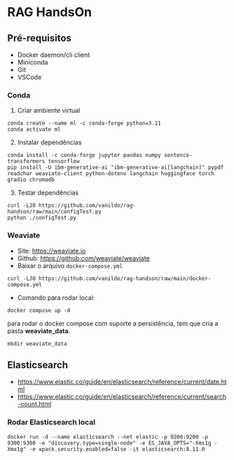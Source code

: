 # RAG HandsOn

## Pré-requisitos

- Docker daemon/cli client
- Miniconda
- Git
- VSCode

### Conda

1. Criar ambiente virtual
```shell
conda create --name ml -c conda-forge python=3.11
conda activate ml
```

2. Instalar dependências
```shell
conda install -c conda-forge jupyter pandas numpy sentence-transformers tensorflow 
pip install -U ibm-generative-ai "ibm-generative-ai[langchain]" pypdf readchar weaviate-client python-dotenv langchain huggingface torch gradio chromadb
```

3. Testar dependências
```shell
curl -LJO https://github.com/vanildo/rag-handson/raw/main/configTest.py
python ./configTest.py
```

### Weaviate

- Site: <https://weaviate.io>
- Github: <https://github.com/weaviate/weaviate>
- Baixar o arquivo ```docker-compose.yml```

```shell
curl -LJO https://github.com/vanildo/rag-handson/raw/main/docker-compose.yml
```

- Comando para rodar local:

```shell
docker compose up -d
```

para rodar o docker compose com suporte a persistência, tem que cria a pasta __weaviate_data__.

```shell
mkdir weaviate_data
```

## Elasticsearch

- <https://www.elastic.co/guide/en/elasticsearch/reference/current/date.html>
- <https://www.elastic.co/guide/en/elasticsearch/reference/current/search-count.html>

### Rodar Elasticsearch local

```shell
docker run -d --name elasticsearch --net elastic -p 9200:9200 -p 9300:9300 -e "discovery.type=single-node" -e ES_JAVA_OPTS="-Xms1g -Xmx1g" -e xpack.security.enabled=false -it elasticsearch:8.11.0
```
